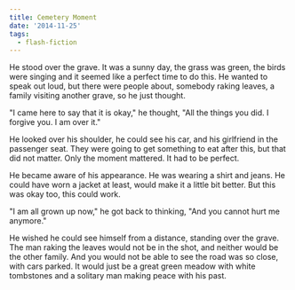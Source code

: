 ```yaml
---
title: Cemetery Moment
date: '2014-11-25'
tags:
  - flash-fiction
---
```


He stood over the grave. It was a sunny day, the grass was green, the birds were
singing and it seemed like a perfect time to do this. He wanted to speak out
loud, but there were people about, somebody raking leaves, a family visiting
another grave, so he just thought.

<!-- truncate -->

"I came here to say that it is okay," he thought, "All the things you did. I
forgive you. I am over it."

He looked over his shoulder, he could see his car, and his girlfriend in the
passenger seat. They were going to get something to eat after this, but that did
not matter. Only the moment mattered. It had to be perfect.

He became aware of his appearance. He was wearing a shirt and jeans. He could
have worn a jacket at least, would make it a little bit better. But this was
okay too, this could work.

"I am all grown up now," he got back to thinking, "And you cannot hurt me
anymore."

He wished he could see himself from a distance, standing over the grave. The man
raking the leaves would not be in the shot, and neither would be the other
family. And you would not be able to see the road was so close, with cars
parked. It would just be a great green meadow with white tombstones and a
solitary man making peace with his past.
